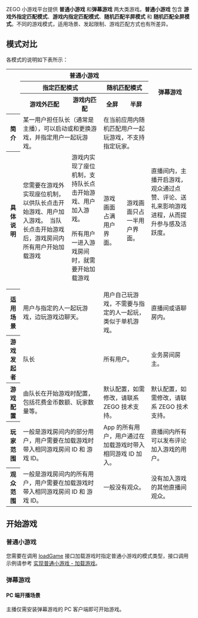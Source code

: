 ZEGO 小游戏平台提供 **普通小游戏** 和**弹幕游戏** 两大类游戏。**普通小游戏** 包含 **游戏外指定匹配模式**、**游戏内指定匹配模式**、**随机匹配半屏模式** 和 **随机匹配全屏模式**。不同的游戏模式，适用场景、发起限制、游戏匹配方式也有所差异。

## 模式对比

各模式的说明如下表所示：

<table>
  <colgroup>
    <col>
    <col>
    <col>
    <col>
    <col>
    <col>
  </colgroup>
<tbody><tr>
<th rowspan="3"></th>
<th colspan="4">普通小游戏</th>
<th rowspan="3">弹幕游戏</th>
</tr>
<tr>
<th colspan="2">指定匹配模式</th>
<th colspan="2">随机匹配模式</th>
</tr>
<tr>
<th>游戏外匹配</th>
<th>游戏内匹配</th>
<th>全屏</th>
<th>半屏</th>
</tr>
<tr>
<th>简介</th>
<td colspan="2">某一用户担任队长（通常是主播），可以启动或和更换游戏，并指定用户一起玩游戏。</td>
<td colspan="2">在当前应用内随机匹配用户一起玩游戏，不支持指定玩家。</td>
<td rowspan="2">直播间内，主播开启游戏，观众通过点赞、评论、送礼来影响游戏进程，从而提升参与感及活跃度。</td>
</tr>
<tr>
<th>具体说明</th>
<td>您需要在游戏外实现座位机制，以供队长点击开始游戏、用户加入游戏。&nbsp;
当队长点击开始游戏后，游戏房间内所有用户开始加载游戏</td>
<td>游戏内实现了座位机制，支持队长点击开始游戏、用户加入游戏。

所有用户一进入游戏房间时，就需要开始加载游戏</td>
<td>游戏画面占满用户界面。</td>
<td>游戏画面只占一半用户界面。</td>
</tr>
<tr>
<th>适用场景</th>
<td colspan="2">用户与指定的人一起玩游戏，边玩游戏边聊天。</td>
<td colspan="2">用户自己玩游戏，不需要与指定的人一起玩，类似于单机游戏。</td>
<td>直播间或语聊房内。</td>
</tr>
<tr>
<th>游戏发起者</th>
<td colspan="2">队长</td>
<td colspan="2">所有用户。</td>
<td>业务房间房主。</td>
</tr>
<tr>
<th>游戏配置</th>
<td colspan="2">由队长在开始游戏时配置，包括花费金币数额、玩家数量等。</td>
<td colspan="2">默认配置，如需修改，请联系 ZEGO 技术支持。</td>
<td>默认配置，如需修改，请联系 ZEGO 技术支持。</td>
</tr>
<tr>
<th>玩家范围</th>
<td colspan="2">一般是游戏房间内的部分用户，用户需要在加载游戏时带入相同游戏房间 ID 和 游戏 ID。</td>
<td colspan="2">App 的所有用户，用户通过在加载游戏时带入相同游戏 ID 加入。</td>
<td>直播间内所有可以发布评论加入游戏的用户。</td>
</tr>
<tr>
<th>观众范围</th>
<td colspan="2">一般是游戏房间内的所有用户，用户需要在加载游戏时带入相同游戏房间 ID 和 游戏 ID。</td>
<td colspan="2">一般没有观众。</td>
<td>没有加入游戏的其他直播间观众。</td>
</tr>
</tbody></table>

## 开始游戏

### 普通小游戏

您需要在调用 [loadGame](@loadGame) 接口加载游戏时指定普通小游戏的模式类型，接口调用示例请参考 [实现普通小游戏 - 加载游戏](!ZegoMiniGameEngine-Implement_mini_games#3_7)。

### 弹幕游戏

#### PC 端开播场景

主播仅需安装弹幕游戏的 PC 客户端即可开始游戏。

